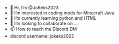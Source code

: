 - 👋 Hi, I’m @JoKeks2023
- 👀 I’m interested in coding mods for Minecraft Java
- 🌱 I’m currently learning python and HTML
- 💞️ I’m looking to collaborate on ...
- 📫 How to reach me Discord DM
- discord username: jokeks2022

<!---
JoKeks2023/JoKeks2023 is a ✨ special ✨ repository because its `README.md` (this file) appears on your GitHub profile.
You can click the Preview link to take a look at your changes.
--->
